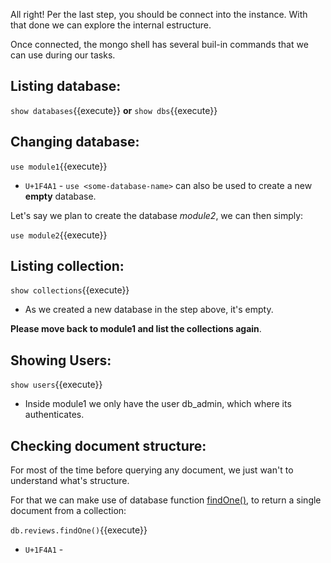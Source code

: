 
All right! Per the last step, you should be connect into the instance.
With that done we can explore the internal estructure.


Once connected, the mongo shell has several buil-in commands that we can use during our tasks.

## Listing database:
`show databases`{{execute}}
**or**
`show dbs`{{execute}}


## Changing database:
`use module1`{{execute}}
- `U+1F4A1` - `use <some-database-name>` can also be used to create a new **empty** database. 

Let's say we plan to create the database *module2*, we can then simply:

`use module2`{{execute}}

## Listing collection:
`show collections`{{execute}}
- As we created a new database in the step above, it's empty.

 **Please move back to module1 and list the collections again**.

## Showing Users:
`show users`{{execute}}
- Inside module1 we only have the user db_admin, which where its authenticates.

## Checking document structure:
For most of the time before querying any document, we just wan't to understand what's structure. 

For that we can make use of database function [findOne()](https://docs.mongodb.com/realm/mongodb/actions/collection.findOne/#collection.findone--), to return a single document from a collection:

`db.reviews.findOne()`{{execute}}
- `U+1F4A1` - 

